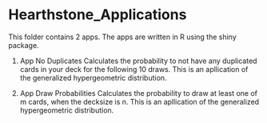 # Hearthstone_Applications

This folder contains 2 apps. The apps are written in R using the shiny package.

1. App No Duplicates
  Calculates the probability to not have any duplicated cards in your deck for the following 10 draws. This is an apllication of the generalized hypergeometric  distribution. 
  
  2. App Draw Probabilities
  Calculates the probability to draw at least one of m cards, when the decksize is n. This is an apllication of the generalized hypergeometric  distribution. 
